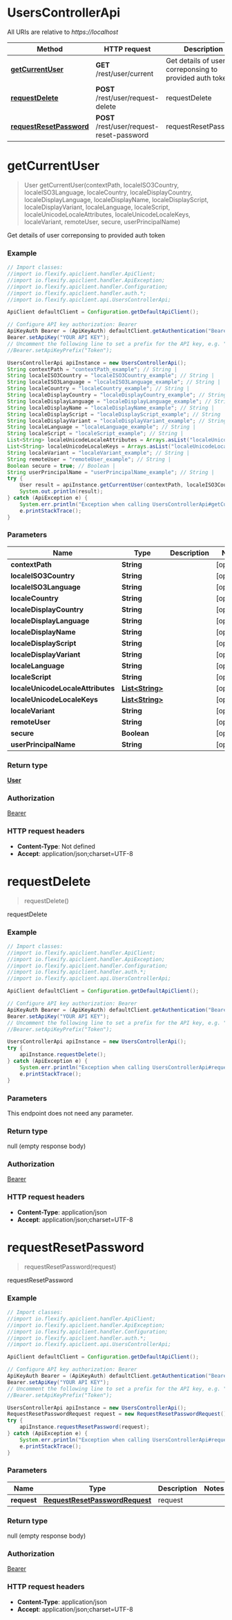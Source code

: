 # UsersControllerApi

All URIs are relative to *https://localhost*

Method | HTTP request | Description
------------- | ------------- | -------------
[**getCurrentUser**](UsersControllerApi.md#getCurrentUser) | **GET** /rest/user/current | Get details of user correponsing to provided auth token
[**requestDelete**](UsersControllerApi.md#requestDelete) | **POST** /rest/user/request-delete | requestDelete
[**requestResetPassword**](UsersControllerApi.md#requestResetPassword) | **POST** /rest/user/request-reset-password | requestResetPassword


<a name="getCurrentUser"></a>
# **getCurrentUser**
> User getCurrentUser(contextPath, localeISO3Country, localeISO3Language, localeCountry, localeDisplayCountry, localeDisplayLanguage, localeDisplayName, localeDisplayScript, localeDisplayVariant, localeLanguage, localeScript, localeUnicodeLocaleAttributes, localeUnicodeLocaleKeys, localeVariant, remoteUser, secure, userPrincipalName)

Get details of user correponsing to provided auth token

### Example
```java
// Import classes:
//import io.flexify.apiclient.handler.ApiClient;
//import io.flexify.apiclient.handler.ApiException;
//import io.flexify.apiclient.handler.Configuration;
//import io.flexify.apiclient.handler.auth.*;
//import io.flexify.apiclient.api.UsersControllerApi;

ApiClient defaultClient = Configuration.getDefaultApiClient();

// Configure API key authorization: Bearer
ApiKeyAuth Bearer = (ApiKeyAuth) defaultClient.getAuthentication("Bearer");
Bearer.setApiKey("YOUR API KEY");
// Uncomment the following line to set a prefix for the API key, e.g. "Token" (defaults to null)
//Bearer.setApiKeyPrefix("Token");

UsersControllerApi apiInstance = new UsersControllerApi();
String contextPath = "contextPath_example"; // String | 
String localeISO3Country = "localeISO3Country_example"; // String | 
String localeISO3Language = "localeISO3Language_example"; // String | 
String localeCountry = "localeCountry_example"; // String | 
String localeDisplayCountry = "localeDisplayCountry_example"; // String | 
String localeDisplayLanguage = "localeDisplayLanguage_example"; // String | 
String localeDisplayName = "localeDisplayName_example"; // String | 
String localeDisplayScript = "localeDisplayScript_example"; // String | 
String localeDisplayVariant = "localeDisplayVariant_example"; // String | 
String localeLanguage = "localeLanguage_example"; // String | 
String localeScript = "localeScript_example"; // String | 
List<String> localeUnicodeLocaleAttributes = Arrays.asList("localeUnicodeLocaleAttributes_example"); // List<String> | 
List<String> localeUnicodeLocaleKeys = Arrays.asList("localeUnicodeLocaleKeys_example"); // List<String> | 
String localeVariant = "localeVariant_example"; // String | 
String remoteUser = "remoteUser_example"; // String | 
Boolean secure = true; // Boolean | 
String userPrincipalName = "userPrincipalName_example"; // String | 
try {
    User result = apiInstance.getCurrentUser(contextPath, localeISO3Country, localeISO3Language, localeCountry, localeDisplayCountry, localeDisplayLanguage, localeDisplayName, localeDisplayScript, localeDisplayVariant, localeLanguage, localeScript, localeUnicodeLocaleAttributes, localeUnicodeLocaleKeys, localeVariant, remoteUser, secure, userPrincipalName);
    System.out.println(result);
} catch (ApiException e) {
    System.err.println("Exception when calling UsersControllerApi#getCurrentUser");
    e.printStackTrace();
}
```

### Parameters

Name | Type | Description  | Notes
------------- | ------------- | ------------- | -------------
 **contextPath** | **String**|  | [optional]
 **localeISO3Country** | **String**|  | [optional]
 **localeISO3Language** | **String**|  | [optional]
 **localeCountry** | **String**|  | [optional]
 **localeDisplayCountry** | **String**|  | [optional]
 **localeDisplayLanguage** | **String**|  | [optional]
 **localeDisplayName** | **String**|  | [optional]
 **localeDisplayScript** | **String**|  | [optional]
 **localeDisplayVariant** | **String**|  | [optional]
 **localeLanguage** | **String**|  | [optional]
 **localeScript** | **String**|  | [optional]
 **localeUnicodeLocaleAttributes** | [**List&lt;String&gt;**](String.md)|  | [optional]
 **localeUnicodeLocaleKeys** | [**List&lt;String&gt;**](String.md)|  | [optional]
 **localeVariant** | **String**|  | [optional]
 **remoteUser** | **String**|  | [optional]
 **secure** | **Boolean**|  | [optional]
 **userPrincipalName** | **String**|  | [optional]

### Return type

[**User**](User.md)

### Authorization

[Bearer](../README.md#Bearer)

### HTTP request headers

 - **Content-Type**: Not defined
 - **Accept**: application/json;charset=UTF-8

<a name="requestDelete"></a>
# **requestDelete**
> requestDelete()

requestDelete

### Example
```java
// Import classes:
//import io.flexify.apiclient.handler.ApiClient;
//import io.flexify.apiclient.handler.ApiException;
//import io.flexify.apiclient.handler.Configuration;
//import io.flexify.apiclient.handler.auth.*;
//import io.flexify.apiclient.api.UsersControllerApi;

ApiClient defaultClient = Configuration.getDefaultApiClient();

// Configure API key authorization: Bearer
ApiKeyAuth Bearer = (ApiKeyAuth) defaultClient.getAuthentication("Bearer");
Bearer.setApiKey("YOUR API KEY");
// Uncomment the following line to set a prefix for the API key, e.g. "Token" (defaults to null)
//Bearer.setApiKeyPrefix("Token");

UsersControllerApi apiInstance = new UsersControllerApi();
try {
    apiInstance.requestDelete();
} catch (ApiException e) {
    System.err.println("Exception when calling UsersControllerApi#requestDelete");
    e.printStackTrace();
}
```

### Parameters
This endpoint does not need any parameter.

### Return type

null (empty response body)

### Authorization

[Bearer](../README.md#Bearer)

### HTTP request headers

 - **Content-Type**: application/json
 - **Accept**: application/json;charset=UTF-8

<a name="requestResetPassword"></a>
# **requestResetPassword**
> requestResetPassword(request)

requestResetPassword

### Example
```java
// Import classes:
//import io.flexify.apiclient.handler.ApiClient;
//import io.flexify.apiclient.handler.ApiException;
//import io.flexify.apiclient.handler.Configuration;
//import io.flexify.apiclient.handler.auth.*;
//import io.flexify.apiclient.api.UsersControllerApi;

ApiClient defaultClient = Configuration.getDefaultApiClient();

// Configure API key authorization: Bearer
ApiKeyAuth Bearer = (ApiKeyAuth) defaultClient.getAuthentication("Bearer");
Bearer.setApiKey("YOUR API KEY");
// Uncomment the following line to set a prefix for the API key, e.g. "Token" (defaults to null)
//Bearer.setApiKeyPrefix("Token");

UsersControllerApi apiInstance = new UsersControllerApi();
RequestResetPasswordRequest request = new RequestResetPasswordRequest(); // RequestResetPasswordRequest | request
try {
    apiInstance.requestResetPassword(request);
} catch (ApiException e) {
    System.err.println("Exception when calling UsersControllerApi#requestResetPassword");
    e.printStackTrace();
}
```

### Parameters

Name | Type | Description  | Notes
------------- | ------------- | ------------- | -------------
 **request** | [**RequestResetPasswordRequest**](RequestResetPasswordRequest.md)| request |

### Return type

null (empty response body)

### Authorization

[Bearer](../README.md#Bearer)

### HTTP request headers

 - **Content-Type**: application/json
 - **Accept**: application/json;charset=UTF-8

